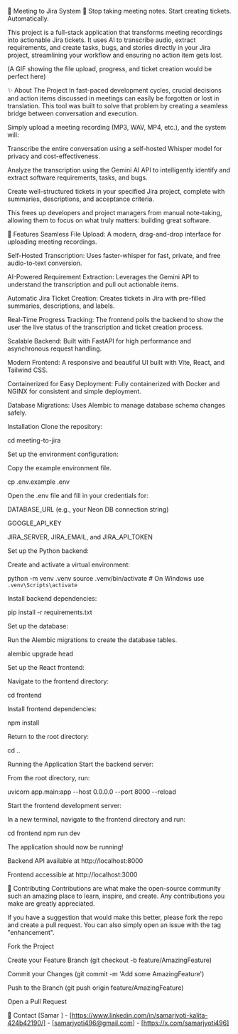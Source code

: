 🎤 Meeting to Jira System 🚀
Stop taking meeting notes. Start creating tickets. Automatically.

This project is a full-stack application that transforms meeting recordings into actionable Jira tickets. It uses AI to transcribe audio, extract requirements, and create tasks, bugs, and stories directly in your Jira project, streamlining your workflow and ensuring no action item gets lost.

(A GIF showing the file upload, progress, and ticket creation would be perfect here)

✨ About The Project
In fast-paced development cycles, crucial decisions and action items discussed in meetings can easily be forgotten or lost in translation. This tool was built to solve that problem by creating a seamless bridge between conversation and execution.

Simply upload a meeting recording (MP3, WAV, MP4, etc.), and the system will:

Transcribe the entire conversation using a self-hosted Whisper model for privacy and cost-effectiveness.

Analyze the transcription using the Gemini AI API to intelligently identify and extract software requirements, tasks, and bugs.

Create well-structured tickets in your specified Jira project, complete with summaries, descriptions, and acceptance criteria.

This frees up developers and project managers from manual note-taking, allowing them to focus on what truly matters: building great software.

🚀 Features
Seamless File Upload: A modern, drag-and-drop interface for uploading meeting recordings.

Self-Hosted Transcription: Uses faster-whisper for fast, private, and free audio-to-text conversion.

AI-Powered Requirement Extraction: Leverages the Gemini API to understand the transcription and pull out actionable items.

Automatic Jira Ticket Creation: Creates tickets in Jira with pre-filled summaries, descriptions, and labels.

Real-Time Progress Tracking: The frontend polls the backend to show the user the live status of the transcription and ticket creation process.

Scalable Backend: Built with FastAPI for high performance and asynchronous request handling.

Modern Frontend: A responsive and beautiful UI built with Vite, React, and Tailwind CSS.

Containerized for Easy Deployment: Fully containerized with Docker and NGINX for consistent and simple deployment.

Database Migrations: Uses Alembic to manage database schema changes safely.

Installation
Clone the repository:

cd meeting-to-jira

Set up the environment configuration:

Copy the example environment file.

cp .env.example .env

Open the .env file and fill in your credentials for:

DATABASE_URL (e.g., your Neon DB connection string)

GOOGLE_API_KEY

JIRA_SERVER, JIRA_EMAIL, and JIRA_API_TOKEN

Set up the Python backend:

Create and activate a virtual environment:

python -m venv .venv
source .venv/bin/activate # On Windows use `.venv\Scripts\activate`

Install backend dependencies:

pip install -r requirements.txt

Set up the database:

Run the Alembic migrations to create the database tables.

alembic upgrade head

Set up the React frontend:

Navigate to the frontend directory:

cd frontend

Install frontend dependencies:

npm install

Return to the root directory:

cd ..

Running the Application
Start the backend server:

From the root directory, run:

uvicorn app.main:app --host 0.0.0.0 --port 8000 --reload

Start the frontend development server:

In a new terminal, navigate to the frontend directory and run:

cd frontend
npm run dev

The application should now be running!

Backend API available at http://localhost:8000

Frontend accessible at http://localhost:3000

🤝 Contributing
Contributions are what make the open-source community such an amazing place to learn, inspire, and create. Any contributions you make are greatly appreciated.

If you have a suggestion that would make this better, please fork the repo and create a pull request. You can also simply open an issue with the tag "enhancement".

Fork the Project

Create your Feature Branch (git checkout -b feature/AmazingFeature)

Commit your Changes (git commit -m 'Add some AmazingFeature')

Push to the Branch (git push origin feature/AmazingFeature)

Open a Pull Request

📧 Contact
[Samar ] - [https://www.linkedin.com/in/samarjyoti-kalita-424b42190/] - [samarjyoti496@gmail.com] - [https://x.com/samarjyoti496]
